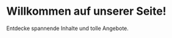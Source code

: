 <!DOCTYPE html>
<html lang="de">
<head>
    <meta charset="UTF-8">
    <meta http-equiv="X-UA-Compatible" content="IE=edge">
    <meta name="viewport" content="width=device-width, initial-scale=1.0">
    <title>Meine Landingpage</title>
</head>
<body>
    <h1>Willkommen auf unserer Seite!</h1>
    <p>Entdecke spannende Inhalte und tolle Angebote.</p>
    
</body>
</html>

